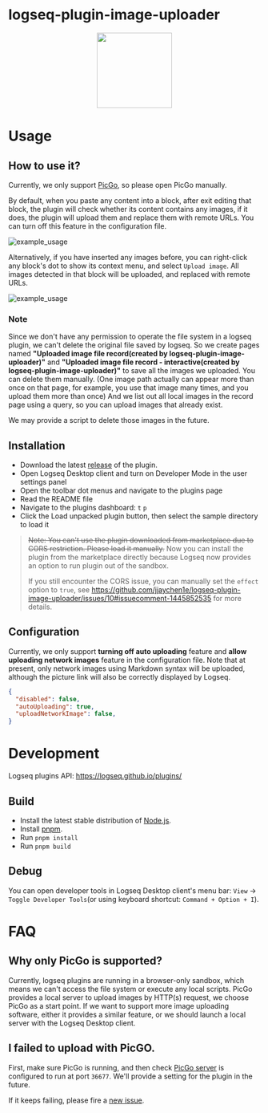 # logseq-plugin-image-uploader

<div align="center">
	<img src="./icon.png" style="width:150px" />
</div>


# Usage

## How to use it?

Currently, we only support [PicGo](https://github.com/Molunerfinn/PicGo), so please open PicGo manually.

By default, when you paste any content into a block, after exit editing that block, the plugin will check whether its content contains any images, if it does, the plugin will upload them and replace them with remote URLs. You can turn off this feature in the configuration file.

![example_usage](./example_usage_auto.gif)

Alternatively, if you have inserted any images before, you can right-click any block's dot to show its context menu, and select `Upload image`. All images detected in that block will be uploaded, and replaced with remote URLs. 

![example_usage](./example_usage.gif)

### Note

Since we don't have any permission to operate the file system in a logseq plugin, we can't delete the original file saved by logseq. So we create pages named **"Uploaded image file record(created by logseq-plugin-image-uploader)"** and **"Uploaded image file record - interactive(created by logseq-plugin-image-uploader)"** to save all the images we uploaded. You can delete them manually. (One image path actually can appear more than once on that page, for example, you use that image many times, and you upload them more than once) And we list out all local images in the record page using a query, so you can upload images that already exist.

We may provide a script to delete those images in the future.

## Installation

- Download the latest [release](https://github.com/JJAYCHEN1e/logseq-plugin-image-uploader/releases) of the plugin.
- Open Logseq Desktop client and turn on Developer Mode in the user settings panel
- Open the toolbar dot menus and navigate to the plugins page
- Read the README file
- Navigate to the plugins dashboard: `t` `p`
- Click the Load unpacked plugin button, then select the sample directory to load it

> ~~Note: You can't use the plugin downloaded from marketplace due to CORS restriction. Please load it manually.~~
> Now you can install the plugin from the marketplace directly because Logseq now provides an option to run plugin out of the sandbox.
>
> If you still encounter the CORS issue, you can manually set the `effect` option to `true`, see https://github.com/jjaychen1e/logseq-plugin-image-uploader/issues/10#issuecomment-1445852535 for more details.

## Configuration

Currently, we only support **turning off auto uploading** feature and **allow uploading network images** feature in the configuration file. Note that at present, only network images using Markdown syntax will be uploaded, although the picture link will also be correctly displayed by Logseq.

```json
{
  "disabled": false,
  "autoUploading": true,
  "uploadNetworkImage": false,
}
```

# Development

Logseq plugins API: https://logseq.github.io/plugins/

## Build

- Install the latest stable distribution of [Node.js](https://nodejs.org/).
- Install [pnpm](https://pnpm.io/installation).
- Run `pnpm install` 
- Run `pnpm build`

## Debug

You can open developer tools in Logseq Desktop client's menu bar: `View` -> `Toggle Developer Tools`(or using keyboard shortcut: `Command + Option + I`).

# FAQ

## Why only PicGo is supported?

Currently, logseq plugins are running in a browser-only sandbox, which means we can't access the file system or execute any local scripts. PicGo provides a local server to upload images by HTTP(s) request, we choose PicGo as a start point. If we want to support more image uploading software, either it provides a similar feature, or we should launch a local server with the Logseq Desktop client.

## I failed to upload with PicGO.

First, make sure PicGo is running, and then check [PicGo server](https://picgo.github.io/PicGo-Doc/en/guide/config.html#picgo-server-setting) is configured to run at port `36677`. We'll provide a setting for the plugin in the future. 

If it keeps failing, please fire a [new issue](https://github.com/JJAYCHEN1e/logseq-plugin-image-uploader/issues/new).
